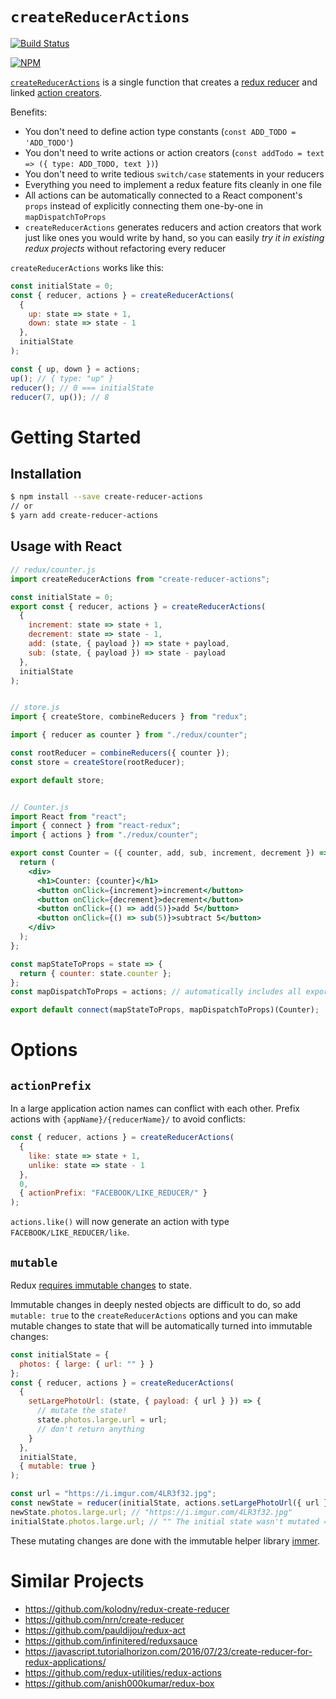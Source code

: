 # `createReducerActions`

[![Build Status](https://travis-ci.org/christiangenco/createReducerActions.svg?branch=master)](https://travis-ci.org/christiangenco/createReducerActions)

[![NPM](https://nodei.co/npm/create-reducer-actions.png?downloads=true)](https://nodei.co/npm/create-reducer-actions/)

[`createReducerActions`](https://github.com/christiangenco/createReducerActions) is a single function that creates a [redux reducer](https://redux.js.org/basics/reducers) and linked [action creators](https://redux.js.org/basics/actions#action-creators).

Benefits:

* You don't need to define action type constants (`const ADD_TODO = 'ADD_TODO'`)
* You don't need to write actions or action creators (`const addTodo = text => ({ type: ADD_TODO, text })`)
* You don't need to write tedious `switch/case` statements in your reducers
* Everything you need to implement a redux feature fits cleanly in one file
* All actions can be automatically connected to a React component's `props` instead of explicitly connecting them one-by-one in `mapDispatchToProps`
* `createReducerActions` generates reducers and action creators that work just like ones you would write by hand, so you can easily _try it in existing redux projects_ without refactoring every reducer

`createReducerActions` works like this:

```js
const initialState = 0;
const { reducer, actions } = createReducerActions(
  {
    up: state => state + 1,
    down: state => state - 1
  },
  initialState
);

const { up, down } = actions;
up(); // { type: "up" }
reducer(); // 0 === initialState
reducer(7, up()); // 8
```

# Getting Started

## Installation

```bash
$ npm install --save create-reducer-actions
// or
$ yarn add create-reducer-actions
```

## Usage with React

```jsx
// redux/counter.js
import createReducerActions from "create-reducer-actions";

const initialState = 0;
export const { reducer, actions } = createReducerActions(
  {
    increment: state => state + 1,
    decrement: state => state - 1,
    add: (state, { payload }) => state + payload,
    sub: (state, { payload }) => state - payload
  },
  initialState
);


// store.js
import { createStore, combineReducers } from "redux";

import { reducer as counter } from "./redux/counter";

const rootReducer = combineReducers({ counter });
const store = createStore(rootReducer);

export default store;


// Counter.js
import React from "react";
import { connect } from "react-redux";
import { actions } from "./redux/counter";

export const Counter = ({ counter, add, sub, increment, decrement }) => {
  return (
    <div>
      <h1>Counter: {counter}</h1>
      <button onClick={increment}>increment</button>
      <button onClick={decrement}>decrement</button>
      <button onClick={() => add(5)}>add 5</button>
      <button onClick={() => sub(5)}>subtract 5</button>
    </div>
  );
};

const mapStateToProps = state => {
  return { counter: state.counter };
};
const mapDispatchToProps = actions; // automatically includes all exported actions

export default connect(mapStateToProps, mapDispatchToProps)(Counter);
```

# Options

## `actionPrefix`

In a large application action names can conflict with each other. Prefix actions with `{appName}/{reducerName}/` to avoid conflicts:

```javascript
const { reducer, actions } = createReducerActions(
  {
    like: state => state + 1,
    unlike: state => state - 1
  },
  0,
  { actionPrefix: "FACEBOOK/LIKE_REDUCER/" }
);
```

`actions.like()` will now generate an action with type `FACEBOOK/LIKE_REDUCER/like`.

## `mutable`

Redux [requires immutable changes](https://redux.js.org/faq/immutable-data#why-is-immutability-required) to state.

Immutable changes in deeply nested objects are difficult to do, so add `mutable: true` to the `createReducerActions` options and you can make mutable changes to state that will be automatically turned into immutable changes:

```js
const initialState = {
  photos: { large: { url: "" } }
};
const { reducer, actions } = createReducerActions(
  {
    setLargePhotoUrl: (state, { payload: { url } }) => {
      // mutate the state!
      state.photos.large.url = url;
      // don't return anything
    }
  },
  initialState,
  { mutable: true }
);

const url = "https://i.imgur.com/4LR3f32.jpg";
const newState = reducer(initialState, actions.setLargePhotoUrl({ url }));
newState.photos.large.url; // "https://i.imgur.com/4LR3f32.jpg"
initialState.photos.large.url; // "" The initial state wasn't mutated =O
```

These mutating changes are done with the immutable helper library [immer](https://github.com/mweststrate/immer).

# Similar Projects

* https://github.com/kolodny/redux-create-reducer
* https://github.com/nrn/create-reducer
* https://github.com/pauldijou/redux-act
* https://github.com/infinitered/reduxsauce
* https://javascript.tutorialhorizon.com/2016/07/23/create-reducer-for-redux-applications/
* https://github.com/redux-utilities/redux-actions
* https://github.com/anish000kumar/redux-box
